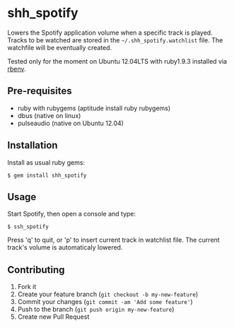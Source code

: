 # shh\_spotify

Lowers the Spotify application volume when a specific track is played.
Tracks to be watched are stored in the `~/.shh_spotify.watchlist` file.
The watchfile will be eventually created.

Tested only for the moment on Ubuntu 12.04LTS with ruby1.9.3 installed via [rbenv](https://github.com/sstephenson/rbenv).

## Pre-requisites
  - ruby with rubygems (aptitude install ruby rubygems)
  - dbus (native on linux)
  - pulseaudio (native on Ubuntu 12.04)

## Installation

Install as usual ruby gems:

    $ gem install shh_spotify

## Usage

Start Spotify, then open a console and type:

    $ ssh_spotify

Press 'q' to quit, or 'p' to insert current track in watchlist file.
The current track's volume is automaticaly lowered.

## Contributing

1. Fork it
2. Create your feature branch (`git checkout -b my-new-feature`)
3. Commit your changes (`git commit -am 'Add some feature'`)
4. Push to the branch (`git push origin my-new-feature`)
5. Create new Pull Request
